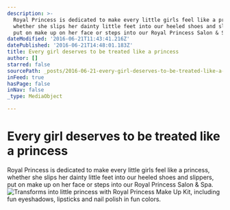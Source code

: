 ```yaml
---
description: >-
  Royal Princess is dedicated to make every little girls feel like a princess,
  whether she slips her dainty little feet into our heeled shoes and slippers,
  put on make up on her face or steps into our Royal Princess Salon & Spa.
dateModified: '2016-06-21T11:43:41.216Z'
datePublished: '2016-06-21T14:48:01.183Z'
title: Every girl deserves to be treated like a princess
author: []
starred: false
sourcePath: _posts/2016-06-21-every-girl-deserves-to-be-treated-like-a-princess.md
inFeed: true
hasPage: false
inNav: false
_type: MediaObject

---
```

# **Every girl deserves to be treated like a princess**

Royal Princess is dedicated to make every little girls feel like a princess, whether she slips her dainty little feet into our heeled shoes and slippers, put on make up on her face or steps into our Royal Princess Salon & Spa.
![Transforms into little princess with Royal Princess Make Up Kit, including fun eyeshadows, lipsticks and nail polish in fun colors. ](https://the-grid-user-content.s3-us-west-2.amazonaws.com/e2db75f9-c132-410d-ba9d-648d56529a37.jpg)